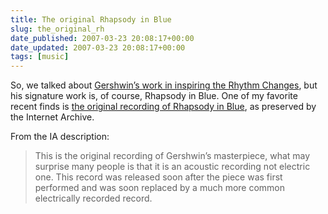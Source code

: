 ```yaml
---
title: The original Rhapsody in Blue
slug: the_original_rh
date_published: 2007-03-23 20:08:17+00:00
date_updated: 2007-03-23 20:08:17+00:00
tags: [music]
---
```

So, we talked about [Gershwin’s work in inspiring the Rhythm Changes](/2007/02/15/them_changes), but his signature work is, of course, Rhapsody in Blue. One of my favorite recent finds is [the original recording of Rhapsody in Blue](http://www.archive.org/details/rhapblue11924), as preserved by the Internet Archive.

From the IA description:

> This is the original recording of Gershwin’s masterpiece, what may surprise many people is that it is an acoustic recording not electric one. This record was released soon after the piece was first performed and was soon replaced by a much more common electrically recorded record.
